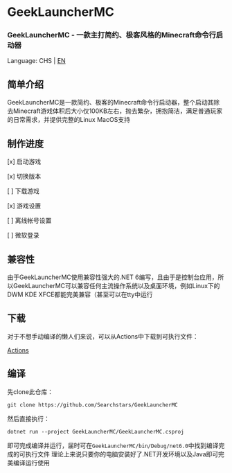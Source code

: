 # GeekLauncherMC
### GeekLauncherMC - 一款主打简约、极客风格的Minecraft命令行启动器

Language: CHS | [EN](README_EN.md)

## 简单介绍
GeekLauncherMC是一款简约、极客的Minecraft命令行启动器，整个启动其除去Minecraft游戏体积后大小仅100KB左右，抛去繁杂，拥抱简洁，满足普通玩家的日常需求，并提供完整的Linux MacOS支持

## 制作进度

[x] 启动游戏

[x] 切换版本

[  ] 下载游戏

[x] 游戏设置

[  ] 离线帐号设置

[  ] 微软登录

## 兼容性
由于GeekLauncherMC使用兼容性强大的.NET 6编写，且由于是控制台应用，所以GeekLauncherMC可以兼容任何主流操作系统以及桌面环境，例如Linux下的DWM KDE XFCE都能完美兼容（甚至可以在tty中运行

## 下载

对于不想手动编译的懒人们来说，可以从Actions中下载到可执行文件：

[Actions](https://github.com/Searchstars/GeekLauncherMC/actions)


## 编译
先clone此仓库：

`git clone https://github.com/Searchstars/GeekLauncherMC`

然后直接执行：

`dotnet run --project GeekLauncherMC/GeekLauncherMC.csproj`

即可完成编译并运行，届时可在`GeekLauncherMC/bin/Debug/net6.0`中找到编译完成的可执行文件 理论上来说只要你的电脑安装好了.NET开发环境以及Java即可完美编译运行使用
